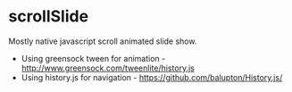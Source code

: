 scrollSlide
===========

Mostly native javascript scroll animated slide show.

*	Using greensock tween for animation - http://www.greensock.com/tweenlite/history.js
*	Using history.js for navigation - https://github.com/balupton/History.js/